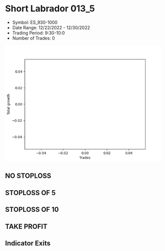 # Short Labrador 013_5 
- Symbol: ES_930-1000
- Date Range: 12/22/2022 - 12/30/2022
- Trading Period: 9:30-10:0
- Number of Trades: 0

![Plot](ShortLabrador013_5ES_930-1000.png)
## NO STOPLOSS














## STOPLOSS OF 5














## STOPLOSS OF 10














## TAKE PROFIT











## Indicator Exits


